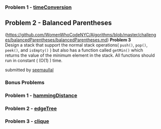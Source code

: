 
### Problem 1 - [timeConversion](https://github.com/WomenWhoCodeNYC/Algorithms/blob/master/challenges/timeConversion/timeConversion.md)

## Problem 2 - Balanced Parentheses
(https://github.com/WomenWhoCodeNYC/Algorithms/blob/master/challenges/balancedParentheses/balancedParentheses.md)
**Problem 3**  <br>
Design a stack that support the normal stack operations( `push()`, `pop()`, `peek()`, and `isEmpty()` ) but also has a function called `getMin()` which returns the value of the minimum element in the stack. All functions should run in constant ( (O(1) ) time.

submitted by [seemaullal](https://github.com/seemaullal)

### Bonus Problems 
### Problem 1 - [hammingDistance](https://github.com/WomenWhoCodeNYC/Algorithms/blob/master/challenges/hammingDistance/hammingDistance.md)
### Problem 2 - [edgeTree](https://github.com/WomenWhoCodeNYC/Algorithms/blob/master/challenges/edgeTree/edgeTree.md)
### Problem 3 - [clique](https://github.com/WomenWhoCodeNYC/Algorithms/blob/master/challenges/clique/clique.md)
